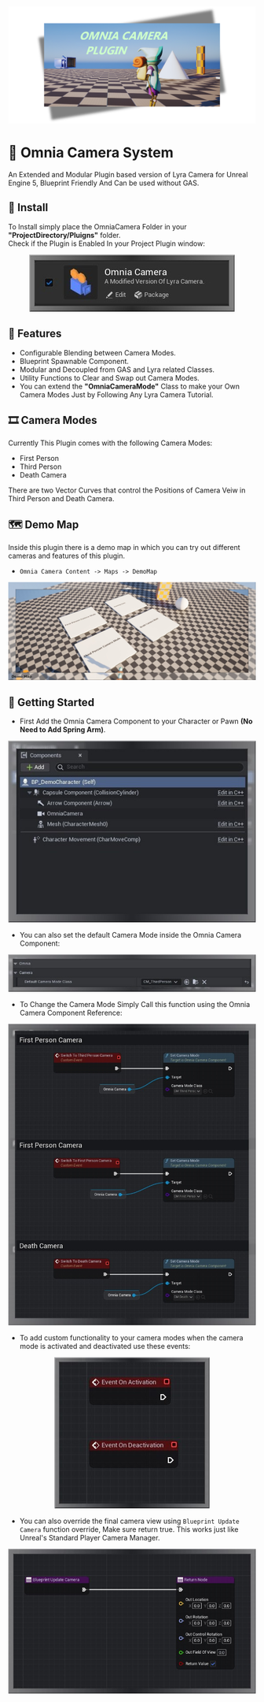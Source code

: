 
<p align="center">
  <img src="Docs/header.png"/>
</p>

# 🎥 Omnia Camera System

An Extended and Modular Plugin based version of Lyra Camera for Unreal Engine 5, Blueprint Friendly And Can be used without GAS.  

## 💾 Install

To Install simply place the OmniaCamera Folder in your **"ProjectDirectory/Pluigns"** folder.  
Check if the Plugin is Enabled In your Project Plugin window:  
<p align="center">
  <img src="Docs/plugin.jpg"/>
</p>
  

## 🧩 Features

- Configurable Blending between Camera Modes.  
- Blueprint Spawnable Component.  
- Modular and Decoupled from GAS and Lyra related Classes.  
- Utility Functions to Clear and Swap out Camera Modes.  
- You can extend the **"OmniaCameraMode"** Class to make your Own Camera Modes Just by Following Any Lyra Camera Tutorial.  

## 🎞️ Camera Modes

Currently This Plugin comes with the following Camera Modes:  
- First Person  
- Third Person  
- Death Camera  

There are two Vector Curves that control the Positions of Camera Veiw in Third Person and Death Camera.  

## 🗺️ Demo Map

Inside this plugin there is a demo map in which you can try out different cameras and features of this plugin.  
- `Omnia Camera Content -> Maps -> DemoMap`  

<p align="center">
  <img src="Docs/overview.jpg"/>
</p>  

## 🚀 Getting Started

- First Add the Omnia Camera Component to your Character or Pawn **(No Need to Add Spring Arm)**.  
<p align="center">
  <img src="Docs/components.jpg"/>
</p>  

- You can also set the default Camera Mode inside the Omnia Camera Component:  
<p align="center">
  <img src="Docs/defaultcamera.jpg"/>
</p>  

- To Change the Camera Mode Simply Call this function using the Omnia Camera Component Reference:  
<p align="center">
  <img src="Docs/setcamera.jpg"/>
</p>  

- To add custom functionality to your camera modes when the camera mode is activated and deactivated use these events:
<p align="center">
  <img src="Docs/activeevent.jpg"/>
</p>  

- You can also override the final camera view using `Blueprint Update Camera` function override, Make sure return true. This works just like Unreal's Standard Player Camera Manager.
<p align="center">
  <img src="Docs/updateview.jpg"/>
</p>  